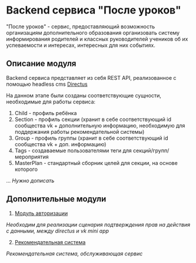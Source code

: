 # Backend сервиса "После уроков"

"После уроков" - сервис, предоставляющий возможность организациям дополнительного образования 
организовать систему информирования родителей и классных руководителей учеников
об их успеваемости и интересах, интересных для них событиях. 

## Описание модуля

Backend сервиса представляет из себя REST API, реализованное с помощью headless cms 
[Directus](https://docs.directus.io/getting-started/introduction/)

На данном этапе были созданы соответствующие сущности, необходимые для работы сервиса:

1) Child - профиль ребёнка
2) Section - профиль секции (хранит в себе соответствующий id сообщества vk + дополнительную информацию, 
необходимую для поддержания работы рекомендательной системы)
3) Group - профиль группы (хранит в себе соответствующий id сообщества vk + доп. информацию)
4) Tags - создаваемые пользователями теги для секций/групп/мероприятия
5) MasterPlan - стандартный сборник целей для секции, на основе которого

... *Нужно дописать*

## Дополнительные модули 

1. [Модуль авторизации]()

*Необходим для реализации сценария подтверждения прав на действия с данными, между directus и vk mini app* 

2. [Рекомендательная система](https://github.com/naignatiev/posle_urokov_tags)

*Рекомендательная система, обслуживающая сервис*
